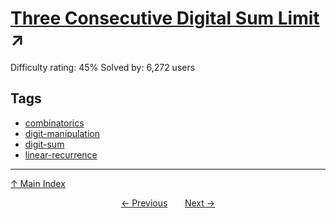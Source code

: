 # [Three Consecutive Digital Sum Limit](https://projecteuler.net/problem=164) ↗️

Difficulty rating: 45%
Solved by: 6,272 users
## Tags

- [combinatorics](../tags/combinatorics.md)
- [digit-manipulation](../tags/digit-manipulation.md)
- [digit-sum](../tags/digit-sum.md)
- [linear-recurrence](../tags/linear-recurrence.md)



---

[↑ Main Index](../README.md)


<div align=center><a href='163.md'>← Previous</a> &nbsp;&nbsp; &nbsp;&nbsp;  <a href='165.md'>Next →</a></div>
